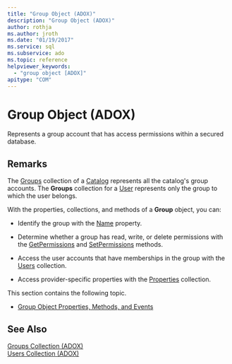 ```yaml
---
title: "Group Object (ADOX)"
description: "Group Object (ADOX)"
author: rothja
ms.author: jroth
ms.date: "01/19/2017"
ms.service: sql
ms.subservice: ado
ms.topic: reference
helpviewer_keywords:
  - "group object [ADOX]"
apitype: "COM"
---
```

# Group Object (ADOX)

Represents a group account that has access permissions within a secured database.  
  
## Remarks  

The [Groups](./groups-collection-adox.md) collection of a [Catalog](./catalog-object-adox.md) represents all the catalog's group accounts. The **Groups** collection for a [User](./user-object-adox.md) represents only the group to which the user belongs.  
  
 With the properties, collections, and methods of a **Group** object, you can:  
  
-   Identify the group with the [Name](./name-property-adox.md) property.  
  
-   Determine whether a group has read, write, or delete permissions with the [GetPermissions](./getpermissions-method-adox.md) and [SetPermissions](./setpermissions-method-adox.md) methods.  
  
-   Access the user accounts that have memberships in the group with the [Users](./users-collection-adox.md) collection.  
  
-   Access provider-specific properties with the [Properties](../ado-api/properties-collection-ado.md) collection.  
  
 This section contains the following topic.  
  
-   [Group Object Properties, Methods, and Events](./group-object-properties-methods-and-events.md)  
  
## See Also  
 [Groups Collection (ADOX)](./groups-collection-adox.md)   
 [Users Collection (ADOX)](./users-collection-adox.md)